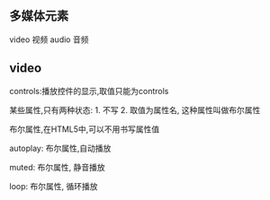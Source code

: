## 多媒体元素
video 视频
audio 音频
## video

controls:播放控件的显示,取值只能为controls

某些属性,只有两种状态: 1. 不写  2. 取值为属性名, 这种属性叫做布尔属性

布尔属性,在HTML5中,可以不用书写属性值

autoplay: 布尔属性,自动播放

muted: 布尔属性, 静音播放

loop: 布尔属性, 循环播放